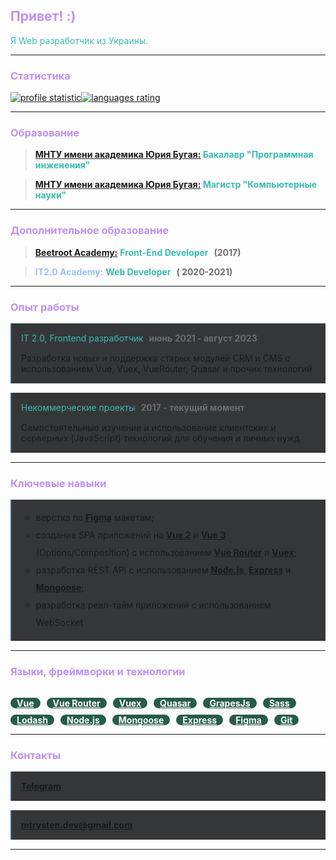## <span class="title">Привет! :)</span>

<span class="content">Я Web разработчик из Украины.</span>


---

### <span class="title">Статистика</span>

<div style="display: flex; flex-wrap: wrap">
<a href="https://github.com/anuraghazra/github-readme-stats"> 
<img src="https://github-readme-stats.vercel.app/api?username=AlienNT&layout=compact&langs_count=5&theme=tokyonight&show_icons=true&bg_color=00000000&hide_border=true&locale=ru&exclude_repo=it2_0,Tristen,works,Reports&rank_icon=github&custom_title=Статистика GitHub"  alt="profile statistic"/>
</a>

<a href="https://github.com/anuraghazra/convoychat">
<img src="https://github-readme-stats.vercel.app/api/top-langs?username=AlienNT&layout=compact&langs_count=5&theme=tokyonight&show_icons=true&bg_color=00000000&hide_border=true&locale=ru&exclude_repo=it2_0,Tristen,works,Reports&custom_title=Часто используемые языки"  alt="languages rating"/>
</a>
</div>

---

### <span class="title">Образование</span>

> **[МНТУ имени академика Юрия Бугая:](https://istu.edu.ua/) <span class="education">Бакалавр "Программная
инженения"</span>**

> **[МНТУ имени академика Юрия Бугая:](https://istu.edu.ua/) <span class="education">Магистр "Компьютерные науки"</span>**

---

### <span class="title">Дополнительное образование</span>

> [**Beetroot Academy:**](https://beetroot.academy/) <span class="education">Front-End
> Developer</span> <span class="date">(2017)</span>

> **<span class="broken-link">IT2.0 Academy:</span>** <span class="education">Web Developer</span> <span class="date">(
> 2020-2021)</span>

---

### <span class="title">Опыт работы</span>

<ul class="list">
    <li class="list-item">
        <div class="content content-title">IT 2.0, Frontend разработчик <span class="date">июнь 2021 - август 2023</span></div>
        <div>Разработка новых и поддержка старых модулей CRM и СMS с использованием Vue, Vuex, VueRouter, Quasar и прочих технологий</div>
    </li>
    <li class="list-item">
        <div class="content content-title">Некоммерческие проекты <span class="date">2017 - текущий момент</span></div>
        <div>Самостоятельные изучение и использование клиентских и серверных (JavaScript) технологий для обучения и личных нужд</div>
    </li>
</ul>

---

### <span class="title">Ключевые навыки</span>

<ul class="list">
    <li class="list-item">
        <ul style="line-height: 200%">
            <li>верстка по <a href="https://www.figma.com/">Figma</a> макетам;</li>
            <li>создание SPA приложений на <a target="_blank" href="https://v2.vuejs.org/">Vue 2</a> и <a target="_blank" href="https://vuejs.org/">Vue 3</a> (Options/Composition) с использованием <a target="_blank" href="https://router.vuejs.org/">Vue Router</a> и <a target="_blank" href="https://vuex.vuejs.org">Vuex</a>;</li>
            <li>разработка REST API с использованием <a target="_blank" href="https://nodejs.org">Node.js</a>, <a target="_blank" href="https://expressjs.com">Express</a> и <a target="_blank" href="https://mongoosejs.com">Mongoose</a>;</li>
            <li>разработка реал-тайм приложений с использованием WebSocket</li>
        </ul>
    </li>
</ul>

---

### <span class="title">Языки, фреймворки и технологии</span>

<div class="chips-row">
    <a id="Vue" href="https://vuejs.org/" class="chip">Vue</a>
    <a id="Router" href="https://router.vuejs.org/" target="_blank" class="chip">Vue Router</a>
    <a id="Vuex" href="https://vuex.vuejs.org/" target="_blank" class="chip">Vuex</a>
    <a id="Quasar" href="https://quasar.dev/" target="_blank" class="chip">Quasar</a>
    <a id="GrapesJs" href="https://grapesjs.com/" target="_blank" class="chip">GrapesJs</a>
    <a id="Sass" href="https://sass-lang.com/" target="_blank" class="chip">Sass</a>
    <a id="Lodash" href="https://lodash.com/" target="_blank" class="chip">Lodash</a>
    <a id="js" href="https://nodejs.org/" target="_blank" class="chip">Node.js</a>
    <a id="Mongoose" href="https://mongoosejs.com/" target="_blank" class="chip">Mongoose</a>
    <a id="Express" href="https://expressjs.com/ru/" target="_blank" class="chip">Express</a>
    <a id="Figma" href="https://www.figma.com/" target="_blank" class="chip">Figma</a>
    <a id="Figma" href="https://git-scm.com/" target="_blank" class="chip">Git</a>
</div>

---

### <span class="title">Контакты</span>

<ul class="list">
    <li class="list-item">
        <a target="_blank" href="https://t.me/ntrysten">Telegram</a>
    </li>
    <li class="list-item">
        <a target="_blank" href="mailto:mtrysten.dev@gmail.com">mtrysten.dev@gmail.com</a>
    </li>
</ul>

___

<style>

.content {
color: #38BDAE;
}
.content-title {
margin-bottom: 15px;
}
.education {
color: #38BDAE;
font-weight: bold;
}
.date {
color: #6e6e6e;
font-weight: bold;
padding-left: 5px;
}
.broken-link {
color: #579cf4; 
opacity: .6;
}
.title {
color: #BF91F3;
}
.chips-row {
padding-top: 15px;
display: flex;
gap: 10px;
flex-wrap: wrap;
}
.chip {
border-radius: 10px;
background: #275b4b;  
padding: 0 10px;
font-weight: bold;
color: #fff;
}
.list {
list-style: none;
padding: 0
}
.list-item {
background: #353638;
border-left: 2px solid #435f84;
padding: 15px;
margin-bottom: 15px;
}
.list-item a {
font-weight: bold;
}
</style>